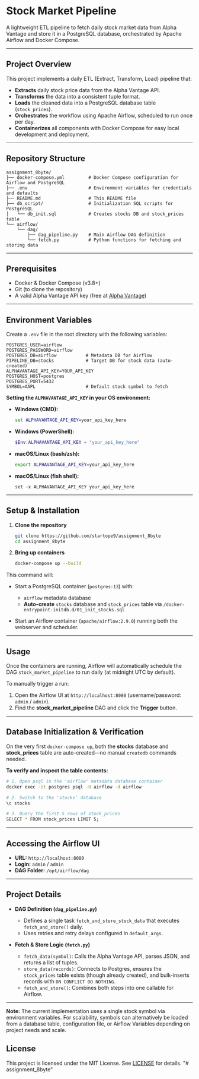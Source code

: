 # Stock Market Pipeline

A lightweight ETL pipeline to fetch daily stock market data from Alpha Vantage and store it in a PostgreSQL database, orchestrated by Apache Airflow and Docker Compose.

---

## Project Overview

This project implements a daily ETL (Extract, Transform, Load) pipeline that:

* **Extracts** daily stock price data from the Alpha Vantage API.
* **Transforms** the data into a consistent tuple format.
* **Loads** the cleaned data into a PostgreSQL database table (`stock_prices`).
* **Orchestrates** the workflow using Apache Airflow, scheduled to run once per day.
* **Containerizes** all components with Docker Compose for easy local development and deployment.

---

## Repository Structure

```
assignment_8byte/
├── docker-compose.yml         # Docker Compose configuration for Airflow and PostgreSQL
├── .env                       # Environment variables for credentials and defaults
├── README.md                  # This README file
├── db_script/                 # Initialization SQL scripts for PostgreSQL
│   └── db_init.sql            # Creates stocks DB and stock_prices table
└── airflow/
    └── dag/
        ├── dag_pipeline.py    # Main Airflow DAG definition
        └── fetch.py           # Python functions for fetching and storing data
```

---

## Prerequisites

* Docker & Docker Compose (v3.8+)
* Git (to clone the repository)
* A valid Alpha Vantage API key (free at [Alpha Vantage](https://www.alphavantage.co))

---

## Environment Variables

Create a `.env` file in the root directory with the following variables:

```dotenv
POSTGRES_USER=airflow
POSTGRES_PASSWORD=airflow
POSTGRES_DB=airflow           # Metadata DB for Airflow
PIPELINE_DB=stocks            # Target DB for stock data (auto-created)
ALPHAVANTAGE_API_KEY=YOUR_API_KEY
POSTGRES_HOST=postgres
POSTGRES_PORT=5432
SYMBOL=AAPL                   # Default stock symbol to fetch
```

**Setting the `ALPHAVANTAGE_API_KEY` in your OS environment:**

* **Windows (CMD):**

  ```cmd
  set ALPHAVANTAGE_API_KEY=your_api_key_here
  ```
* **Windows (PowerShell):**

  ```powershell
  $Env:ALPHAVANTAGE_API_KEY = "your_api_key_here"
  ```
* **macOS/Linux (bash/zsh):**

  ```bash
  export ALPHAVANTAGE_API_KEY=your_api_key_here
  ```
* **macOS/Linux (fish shell):**

  ```fish
  set -x ALPHAVANTAGE_API_KEY your_api_key_here
  ```

---

## Setup & Installation

1. **Clone the repository**

   ```bash
   git clone https://github.com/startope9/assignment_8byte
   cd assignment_8byte
   ```

2. **Bring up containers**

   ```bash
   docker-compose up --build
   ```

This command will:

* Start a PostgreSQL container (`postgres:13`) with:

  * `airflow` metadata database
  * **Auto-create** `stocks` database and `stock_prices` table via `/docker-entrypoint-initdb.d/01_init_stocks.sql`
* Start an Airflow container (`apache/airflow:2.9.0`) running both the webserver and scheduler.

---

## Usage

Once the containers are running, Airflow will automatically schedule the DAG `stock_market_pipeline` to run daily (at midnight UTC by default).

To manually trigger a run:

1. Open the Airflow UI at `http://localhost:8080` (username/password: `admin` / `admin`).
2. Find the **stock\_market\_pipeline** DAG and click the **Trigger** button.

---

## Database Initialization & Verification

On the very first `docker-compose up`, both the **stocks** database and **stock\_prices** table are auto-created—no manual `createdb` commands needed.

**To verify and inspect the table contents:**

```bash
# 1. Open psql in the 'airflow' metadata database container
docker exec -it postgres psql -U airflow -d airflow

# 2. Switch to the 'stocks' database
\c stocks

# 3. Query the first 5 rows of stock_prices
SELECT * FROM stock_prices LIMIT 5;
```

---

## Accessing the Airflow UI

* **URL:** `http://localhost:8080`
* **Login:** `admin` / `admin`
* **DAG Folder:** `/opt/airflow/dag`

---

## Project Details

* **DAG Definition (`dag_pipeline.py`)**

  * Defines a single task `fetch_and_store_stock_data` that executes `fetch_and_store()` daily.
  * Uses retries and retry delays configured in `default_args`.

* **Fetch & Store Logic (`fetch.py`)**

  * `fetch_data(symbol)`: Calls the Alpha Vantage API, parses JSON, and returns a list of tuples.
  * `store_data(records)`: Connects to Postgres, ensures the `stock_prices` table exists (though already created), and bulk-inserts records with `ON CONFLICT DO NOTHING`.
  * `fetch_and_store()`: Combines both steps into one callable for Airflow.

---
**Note:** The current implementation uses a single stock symbol via environment variables. For scalability, symbols can alternatively be loaded from a database table, configuration file, or Airflow Variables depending on project needs and scale.

## License

This project is licensed under the MIT License. See [LICENSE](LICENSE) for details.
"# assignment_8byte" 
